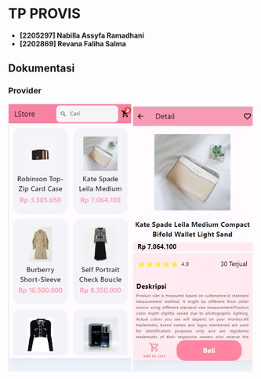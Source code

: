 # TP PROVIS
  - **[2205297] Nabilla Assyfa Ramadhani**
  - **[2202869] Revana Faliha Salma**

## Dokumentasi
### Provider
![provider](Dokumentasi/Provider.png)
![provider](Dokumentasi/Prov_detail.png)
